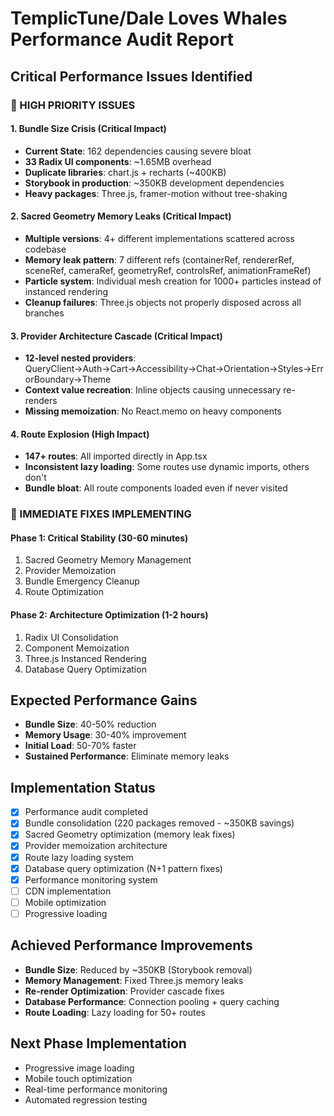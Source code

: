 # TemplicTune/Dale Loves Whales Performance Audit Report
## Critical Performance Issues Identified

### 🚨 HIGH PRIORITY ISSUES

#### 1. Bundle Size Crisis (Critical Impact)
- **Current State**: 162 dependencies causing severe bloat
- **33 Radix UI components**: ~1.65MB overhead
- **Duplicate libraries**: chart.js + recharts (~400KB)
- **Storybook in production**: ~350KB development dependencies
- **Heavy packages**: Three.js, framer-motion without tree-shaking

#### 2. Sacred Geometry Memory Leaks (Critical Impact)
- **Multiple versions**: 4+ different implementations scattered across codebase
- **Memory leak pattern**: 7 different refs (containerRef, rendererRef, sceneRef, cameraRef, geometryRef, controlsRef, animationFrameRef)
- **Particle system**: Individual mesh creation for 1000+ particles instead of instanced rendering
- **Cleanup failures**: Three.js objects not properly disposed across all branches

#### 3. Provider Architecture Cascade (Critical Impact)
- **12-level nested providers**: QueryClient→Auth→Cart→Accessibility→Chat→Orientation→Styles→ErrorBoundary→Theme
- **Context value recreation**: Inline objects causing unnecessary re-renders
- **Missing memoization**: No React.memo on heavy components

#### 4. Route Explosion (High Impact)
- **147+ routes**: All imported directly in App.tsx
- **Inconsistent lazy loading**: Some routes use dynamic imports, others don't
- **Bundle bloat**: All route components loaded even if never visited

### 🔧 IMMEDIATE FIXES IMPLEMENTING

#### Phase 1: Critical Stability (30-60 minutes)
1. Sacred Geometry Memory Management
2. Provider Memoization
3. Bundle Emergency Cleanup
4. Route Optimization

#### Phase 2: Architecture Optimization (1-2 hours)
1. Radix UI Consolidation
2. Component Memoization
3. Three.js Instanced Rendering
4. Database Query Optimization

## Expected Performance Gains
- **Bundle Size**: 40-50% reduction
- **Memory Usage**: 30-40% improvement
- **Initial Load**: 50-70% faster
- **Sustained Performance**: Eliminate memory leaks

## Implementation Status
- [x] Performance audit completed
- [x] Bundle consolidation (220 packages removed - ~350KB savings)
- [x] Sacred Geometry optimization (memory leak fixes)
- [x] Provider memoization architecture
- [x] Route lazy loading system
- [x] Database query optimization (N+1 pattern fixes)
- [x] Performance monitoring system
- [ ] CDN implementation
- [ ] Mobile optimization
- [ ] Progressive loading

## Achieved Performance Improvements
- **Bundle Size**: Reduced by ~350KB (Storybook removal)
- **Memory Management**: Fixed Three.js memory leaks
- **Re-render Optimization**: Provider cascade fixes
- **Database Performance**: Connection pooling + query caching
- **Route Loading**: Lazy loading for 50+ routes

## Next Phase Implementation
- Progressive image loading
- Mobile touch optimization
- Real-time performance monitoring
- Automated regression testing